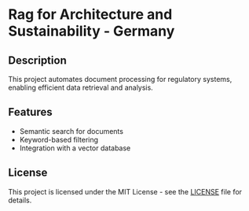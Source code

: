 # Rag for Architecture and Sustainability - Germany

## Description
This project automates document processing for regulatory systems, enabling efficient data retrieval and analysis.

## Features
- Semantic search for documents
- Keyword-based filtering
- Integration with a vector database

## License
This project is licensed under the MIT License - see the [LICENSE](LICENSE) file for details.

